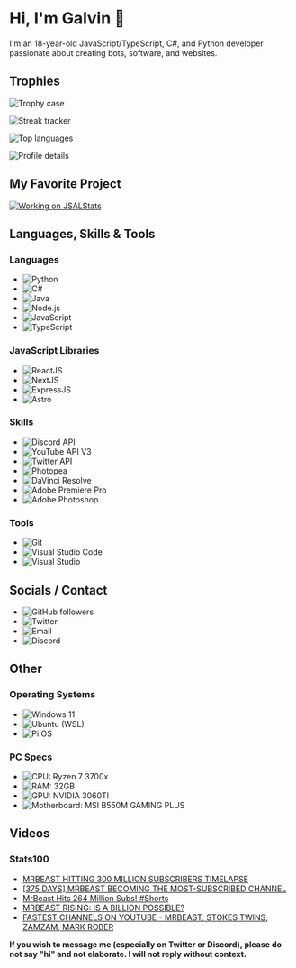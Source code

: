 # Hi, I'm Galvin 👋

I'm an 18-year-old JavaScript/TypeScript, C#, and Python developer passionate about creating bots, software, and websites.

## Trophies
![Trophy case](https://github-profile-trophy.vercel.app/?username=GalvinPython&theme=radical&no-bg=true&no-frame=true&column=6)

![Streak tracker](https://github-readme-streak-stats.herokuapp.com/?user=GalvinPython&theme=highcontrast&background=0d1117&ring=FFFFFF&fire=FFFFFF&currStreakLabel=DDDDDD&sideLabels=EBEBEB&dates=EBEBEB)

![Top languages](https://github-readme-stats.vercel.app/api/top-langs/?username=GalvinPython&layout=compact&bg_color=0d1117&text_color=EBEBEB&title_color=FFF&langs_count=6)

![Profile details](https://github-profile-summary-cards.vercel.app/api/cards/profile-details?username=galvinpython&theme=github)

## My Favorite Project
[![Working on JSALStats](https://github-readme-stats.vercel.app/api/pin/?username=GalvinPython&repo=JSALStats&bg_color=0d1117&text_color=EBEBEB&title_color=FFF)](https://github.com/GalvinPython/jsalstats)

## Languages, Skills & Tools

### Languages
- ![Python](https://img.shields.io/badge/Python-FFD43B?style=for-the-badge&logo=python&logoColor=blue)
- ![C#](https://img.shields.io/badge/c%23-512BD4.svg?style=for-the-badge&logo=csharp&logoColor=white)
- ![Java](https://img.shields.io/badge/Java-f89820.svg?style=for-the-badge&logo=openjdk&logoColor=black)
- ![Node.js](https://img.shields.io/badge/node.js-339933.svg?style=for-the-badge&logo=Node.js&logoColor=white)
- ![JavaScript](https://img.shields.io/badge/javascript-F7DF1E?style=for-the-badge&logo=javascript&logoColor=black)
- ![TypeScript](https://img.shields.io/badge/typescript-3178C6?style=for-the-badge&logo=typescript&logoColor=white)

### JavaScript Libraries
- ![ReactJS](https://img.shields.io/badge/react-61DAFB.svg?style=for-the-badge&logo=react&logoColor=black)
- ![NextJS](https://img.shields.io/badge/next.js-000000.svg?style=for-the-badge&logo=nextdotjs&logoColor=white)
- ![ExpressJS](https://img.shields.io/badge/express.js-000000.svg?style=for-the-badge&logo=express&logoColor=white)
- ![Astro](https://img.shields.io/badge/astro%20(Learning)-BC52EE.svg?style=for-the-badge&logo=astro&logoColor=white)

### Skills
- ![Discord API](https://img.shields.io/badge/Discord%20api-5865F2.svg?style=for-the-badge&logo=discord&logoColor=white)
- ![YouTube API V3](https://img.shields.io/badge/youtube%20api-FF0000?style=for-the-badge&logo=youtube&logoColor=white)
- ![Twitter API](https://img.shields.io/badge/X%20(Twitter)%20API-000000.svg?style=for-the-badge&logo=x&logoColor=white)
- ![Photopea](https://img.shields.io/badge/photopea-18A497.svg?style=for-the-badge&logo=photopea&logoColor=white)
- ![DaVinci Resolve](https://img.shields.io/badge/davinci%20resolve-383838.svg?style=for-the-badge)
- ![Adobe Premiere Pro](https://img.shields.io/badge/Adobe%20Premiere%20Pro-9999FF.svg?style=for-the-badge&logo=adobepremierepro&logoColor=white)
- ![Adobe Photoshop](https://img.shields.io/badge/Adobe%20Photoshop-31A8FF.svg?style=for-the-badge&logo=adobephotoshop&logoColor=white)

### Tools
- ![Git](https://img.shields.io/badge/git-%23F05033.svg?style=for-the-badge&logo=git&logoColor=white)
- ![Visual Studio Code](https://img.shields.io/badge/visual%20studio%20code-007ACC.svg?style=for-the-badge&logo=visualstudiocode&logoColor=white)
- ![Visual Studio](https://img.shields.io/badge/visual%20studio-5C2D91.svg?style=for-the-badge&logo=visualstudio&logoColor=white)

## Socials / Contact
- ![GitHub followers](https://img.shields.io/github/followers/galvinpython?style=for-the-badge)
- ![Twitter](https://img.shields.io/badge/X%20(Twitter)-ReallyGalvin-000000?style=for-the-badge&logo=x&logoColor=white)
- ![Email](https://img.shields.io/badge/Email-hey@stats100.xyz-D14836?style=for-the-badge&logo=gmail&logoColor=white)
- ![Discord](https://img.shields.io/badge/Discord-imgalvin-5865F2.svg?style=for-the-badge&logo=discord&logoColor=white)

## Other

### Operating Systems
- ![Windows 11](https://img.shields.io/badge/Windows%2011-0078D4.svg?style=for-the-badge&logo=windows&logoColor=white)
- ![Ubuntu (WSL)](https://img.shields.io/badge/ubuntu%20(WSL)-E95420.svg?style=for-the-badge&logo=ubuntu&logoColor=white)
- ![Pi OS](https://img.shields.io/badge/Pi%20OS-A22846.svg?style=for-the-badge&logo=raspberrypi&logoColor=white)

### PC Specs
- ![CPU: Ryzen 7 3700x](https://img.shields.io/badge/CPU-Ryzen%207%203700x-ED1C24.svg?style=for-the-badge&logo=amd&logoColor=white)
- ![RAM: 32GB](https://img.shields.io/badge/RAM-32GB-000000.svg?style=for-the-badge&logo=corsair&logoColor=white)
- ![GPU: NVIDIA 3060TI](https://img.shields.io/badge/GPU-NVIDIA%203060TI-76B900.svg?style=for-the-badge&logo=nvidia&logoColor=white)
- ![Motherboard: MSI B550M GAMING PLUS](https://img.shields.io/badge/Motherboard-MSI%20B550M%20GAMING%20PLUS-FF0000.svg?style=for-the-badge&logo=msi&logoColor=white)

## Videos
### Stats100
<!-- YOUTUBE:START -->
- [MRBEAST HITTING 300 MILLION SUBSCRIBERS TIMELAPSE](https://www.youtube.com/watch?v=TYWlBjd0mes)
- [[375 DAYS] MRBEAST BECOMING THE MOST-SUBSCRIBED CHANNEL](https://www.youtube.com/watch?v=cWSH5L2yh90)
- [MrBeast Hits 264 Million Subs! #Shorts](https://www.youtube.com/watch?v=hCNupZN1Clg)
- [MRBEAST RISING: IS A BILLION POSSIBLE?](https://www.youtube.com/watch?v=G-XWk9DQnRE)
- [FASTEST CHANNELS ON YOUTUBE - MRBEAST, STOKES TWINS, ZAMZAM, MARK ROBER](https://www.youtube.com/watch?v=CpcpDRoRgBQ)
<!-- YOUTUBE:END -->

**If you wish to message me (especially on Twitter or Discord), please do not say "hi" and not elaborate. I will not reply without context.**
